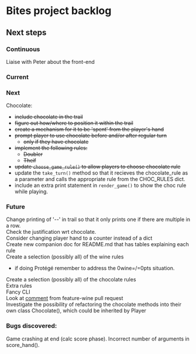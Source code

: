 # Bites project backlog

## Next steps
### Continuous
Liaise with Peter about the front-end

### Current

### Next
Chocolate:
- ~~include chocolate in the trail~~
- ~~figure out how/where to position it within the trail~~
- ~~create a mechanism for it to be 'spent' from the player's hand~~
- ~~prompt player to use chocolate before and/or after regular turn~~
  * ~~only if they have chocolate~~
- ~~implement the following rules:~~
  * ~~Doubler~~
  * ~~Theif~~
- ~~update `choose_game_rule()` to allow players to choose chocolate rule~~
- update the `take_turn()` method so that it recieves the chocolate_rule as a parameter and calls the appropriate rule from the CHOC_RULES dict.
- include an extra print statement in `render_game()` to show the choc rule while playing.


### Future
Change printing of '--' in trail so that it only prints one if there are multiple in a row.\
Check the justification wrt chocolate.\
Consider changing player hand to a counter instead of a dict\
Create new companion doc for 
<span>README.md</span> 
that has tables explaining each rule\
Create a selection (possibly all) of the wine rules
- if doing Protégé remember to address the 0wine=/=0pts situation.

Create a selection (possibly all) of the chocolate rules\
Extra rules\
Fancy CLI\
Look at 
[comment](https://github.com/john-baxter/Bites-game/pull/27#discussion_r520486699) 
from feature-wine pull request\
Investigate the possibility of refactoring the chocolate methods into their own class Chocolate(), which could be inherited by Player

### Bugs discovered:
Game crashing at end (calc score phase). Incorrect number of arguments in score_hand().